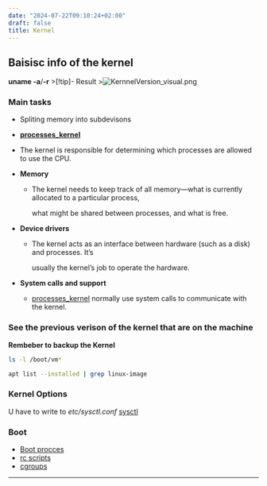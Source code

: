 ```yaml
---
date: "2024-07-22T09:10:24+02:00"
draft: false
title: Kernel
---
```


## Baisisc info of the kernel

**uname -a**/**-r** \>\[!tip\]- Result
\>![KernnelVersion_visual.png](/Notes/KernnelVersion_visual.png)

### Main tasks

-   Spliting memory into subdevisons

-   **[processes_kernel](/Notes/posts/for_later/processes_kernel)**

-   The kernel is responsible for determining which processes are
    allowed to use the CPU.

-   **Memory**

    -   The kernel needs to keep track of all memory—what is currently
        allocated to a particular process,

        what might be shared between processes, and what is free.

-   **Device drivers**

    -   The kernel acts as an interface between hardware (such as a
        disk) and processes. It’s

        usually the kernel’s job to operate the hardware.

-   **System calls and support**

    -   [processes_kernel](/Notes/posts/for_later/processes_kernel)
        normally use system calls to communicate with the kernel.

### See the previous verison of the kernel that are on the machine

**Rembeber to backup the Kernel**

``` bash
ls -l /boot/vm*
```

``` bash
apt list --installed | grep linux-image
```

### Kernel Options

U have to write to *etc/sysctl.conf*
[sysctl](/Notes/posts/for_later/sysctl)

### Boot

-   [Boot procces](/Notes/posts/boot_process)
-   [rc scripts](/Notes/posts/for_later/rc_scripts)
-   [cgroups](/Notes/posts/cgroups)

------------------------------------------------------------------------
